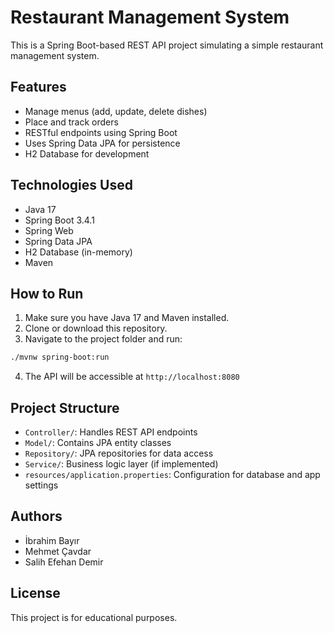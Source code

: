 # Restaurant Management System

This is a Spring Boot-based REST API project simulating a simple restaurant management system.

## Features

- Manage menus (add, update, delete dishes)
- Place and track orders
- RESTful endpoints using Spring Boot
- Uses Spring Data JPA for persistence
- H2 Database for development

## Technologies Used

- Java 17
- Spring Boot 3.4.1
- Spring Web
- Spring Data JPA
- H2 Database (in-memory)
- Maven

## How to Run

1. Make sure you have Java 17 and Maven installed.
2. Clone or download this repository.
3. Navigate to the project folder and run:

```bash
./mvnw spring-boot:run
```

4. The API will be accessible at `http://localhost:8080`

## Project Structure

- `Controller/`: Handles REST API endpoints
- `Model/`: Contains JPA entity classes
- `Repository/`: JPA repositories for data access
- `Service/`: Business logic layer (if implemented)
- `resources/application.properties`: Configuration for database and app settings

## Authors

- İbrahim Bayır
- Mehmet Çavdar
- Salih Efehan Demir

## License

This project is for educational purposes.
